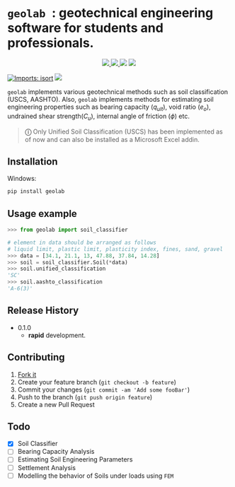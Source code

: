 # `geolab `: geotechnical engineering software for students and professionals.

<p align="center">
    <a href="https://pypi.org/user/Pato546/">
        <img src="https://img.shields.io/badge/PyPi-Pato546-blue?style=flat-square&logo=pypi&logoColor=white">
    </a>
    <a href="#">
        <img src="https://img.shields.io/pypi/l/geolab?style=flat-square">
    </a>
    <a>
        <img src="https://img.shields.io/pypi/dm/geolab?style=flat-square">
    </a>
    <a>
        <img src="https://img.shields.io/github/repo-size/patrickboateng/geolab?style=flat-square">
    </a>
</p>

[![Imports: isort](https://img.shields.io/badge/%20imports-isort-%231674b1?style=flat-square&labelColor=ef8336)](https://pycqa.github.io/isort/)
![](https://img.shields.io/github/repo-size/patrickboateng/geolab?style=flat-square&labelColor=ef8336)

`geolab` implements various geotechnical methods such as soil classification (USCS, AASHTO). Also, `geolab` implements methods for estimating soil engineering properties such as bearing capacity ($q_{ult}$), void ratio ($e_o$), undrained shear strength($C_u$), internal angle of friction ($\phi$) etc.

> **&#9432;** Only Unified Soil Classification (USCS) has been implemented as of now and can also be installed as a Microsoft Excel addin.

## Installation

Windows:

```sh
pip install geolab
```

## Usage example

```py
>>> from geolab import soil_classifier

# element in data should be arranged as follows
# liquid limit, plastic limit, plasticity index, fines, sand, gravel
>>> data = [34.1, 21.1, 13, 47.88, 37.84, 14.28]
>>> soil = soil_classifier.Soil(*data)
>>> soil.unified_classification
'SC'
>>> soil.aashto_classification
'A-6(3)'

```

<!-- ## Development setup

Describe how to install all development dependencies and how to run an automated test-suite of some kind. Potentially do this for multiple platforms.

```sh
make install
npm test
``` -->

## Release History

-   0.1.0
    -   **rapid** development.

## Contributing

1. [Fork it](https://github.com/patrickboateng/geolab/fork)
2. Create your feature branch (`git checkout -b feature`)
3. Commit your changes (`git commit -am 'Add some fooBar'`)
4. Push to the branch (`git push origin feature`)
5. Create a new Pull Request

## Todo

-   [x] Soil Classifier
-   [ ] Bearing Capacity Analysis
-   [ ] Estimating Soil Engineering Parameters
-   [ ] Settlement Analysis
-   [ ] Modelling the behavior of Soils under loads using `FEM`
